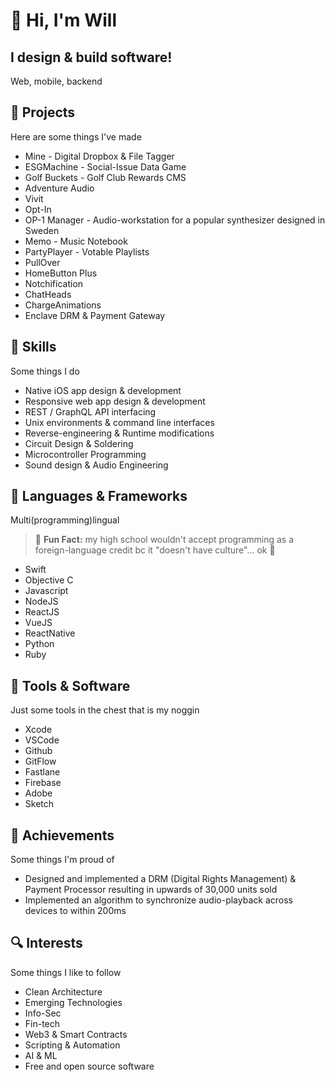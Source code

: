 # 👋 Hi, I'm Will

## I design & build software!

Web, mobile, backend

## :art: Projects

Here are some things I've made

- Mine - Digital Dropbox & File Tagger
- ESGMachine - Social-Issue Data Game
- Golf Buckets - Golf Club Rewards CMS
- Adventure Audio
- Vivit
- Opt-In
- OP-1 Manager - Audio-workstation for a popular synthesizer designed in Sweden
- Memo - Music Notebook
- PartyPlayer - Votable Playlists
- PullOver
- HomeButton Plus
- Notchification
- ChatHeads
- ChargeAnimations
- Enclave DRM & Payment Gateway

## :muscle: Skills

Some things I do

- Native iOS app design & development
- Responsive web app design & development
- REST / GraphQL API interfacing
- Unix environments & command line interfaces
- Reverse-engineering & Runtime modifications
- Circuit Design & Soldering
- Microcontroller Programming
- Sound design & Audio Engineering

## :abacus: Languages & Frameworks

Multi(programming)lingual

> :memo: **Fun Fact:** my high school wouldn't accept programming as a foreign-language credit bc it "doesn't have culture"... ok :shrug:

- Swift
- Objective C
- Javascript
- NodeJS
- ReactJS
- VueJS
- ReactNative
- Python
- Ruby

## :toolbox: Tools & Software

Just some tools in the chest that is my noggin

- Xcode
- VSCode
- Github
- GitFlow
- Fastlane
- Firebase
- Adobe
- Sketch

## :tada: Achievements

Some things I'm proud of

- Designed and implemented a DRM (Digital Rights Management) & Payment Processor resulting in upwards of 30,000 units sold
- Implemented an algorithm to synchronize audio-playback across devices to within 200ms

## :mag: Interests

Some things I like to follow

- Clean Architecture
- Emerging Technologies
- Info-Sec
- Fin-tech
- Web3 & Smart Contracts
- Scripting & Automation
- AI & ML
- Free and open source software
